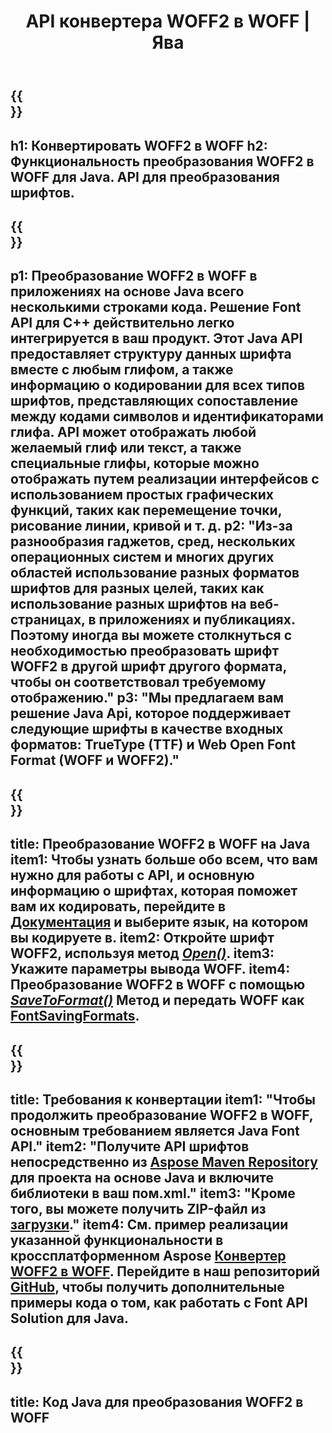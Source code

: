 ﻿---
translation: true
template: /_templates/conversion-child-java.md
title: API конвертера WOFF2 в WOFF | Ява
description: Преобразование WOFF2 в WOFF с помощью Java API в Windows и Linux. Интегрируйте эту встроенную функцию преобразования шрифтов WOFF2 в WOFF в свое собственное решение.
keywords: woff2 для woff java API, woff22woff java решение, woff2 для woff java
url: /java/conversion/woff2-to-woff/
family: font
platformtag: java
feature: conversion
informat: WOFF2
outformat: WOFF
faq: faqchild
otherformats: TTF
---

{{<section banner>}}
---
h1: Конвертировать WOFF2 в WOFF
h2: Функциональность преобразования WOFF2 в WOFF для Java. API для преобразования шрифтов.
---

{{<section overview>}}
---
p1: Преобразование WOFF2 в WOFF в приложениях на основе Java всего несколькими строками кода. Решение Font API для С++ действительно легко интегрируется в ваш продукт. Этот Java API предоставляет структуру данных шрифта вместе с любым глифом, а также информацию о кодировании для всех типов шрифтов, представляющих сопоставление между кодами символов и идентификаторами глифа. API может отображать любой желаемый глиф или текст, а также специальные глифы, которые можно отображать путем реализации интерфейсов с использованием простых графических функций, таких как перемещение точки, рисование линии, кривой и т. д.
p2: "Из-за разнообразия гаджетов, сред, нескольких операционных систем и многих других областей использование разных форматов шрифтов для разных целей, таких как использование разных шрифтов на веб-страницах, в приложениях и публикациях. Поэтому иногда вы можете столкнуться с необходимостью преобразовать шрифт WOFF2 в другой шрифт другого формата, чтобы он соответствовал требуемому отображению."
p3: "Мы предлагаем вам решение Java Api, которое поддерживает следующие шрифты в качестве входных форматов: TrueType (TTF) и Web Open Font Format (WOFF и WOFF2)."
---

{{<section feature1>}}
---
title: Преобразование WOFF2 в WOFF на Java
item1: Чтобы узнать больше обо всем, что вам нужно для работы с API, и основную информацию о шрифтах, которая поможет вам их кодировать, перейдите в [Документация](https://docs.aspose.com/font/) и выберите язык, на котором вы кодируете в.
item2: Откройте шрифт WOFF2, используя метод [*Open()*](https://reference.aspose.com/font/java/com.aspose.font/Font#open-com.aspose.font.FontDefinition-).
item3: Укажите параметры вывода WOFF.
item4: Преобразование WOFF2 в WOFF с помощью [*SaveToFormat()*](https://reference.aspose.com/font/java/com.aspose.font/Font#saveToFormat-java.io.OutputStream-com.aspose.font.FontSavingFormats-)   Метод и передать WOFF как [FontSavingFormats](https://reference.aspose.com/font/java/com.aspose.font/FontSavingFormats).
---

{{<section feature2>}}
---
title: Требования к конвертации
item1: "Чтобы продолжить преобразование WOFF2 в WOFF, основным требованием является Java Font API."
item2: "Получите API шрифтов непосредственно из [Aspose Maven Repository](https://repository.aspose.com/font/) для проекта на основе Java и включите библиотеки в ваш пом.xml."
item3: "Кроме того, вы можете получить ZIP-файл из [загрузки](https://releases.aspose.com/font/java/)."
item4: См. пример реализации указанной функциональности в кроссплатформенном Aspose [Конвертер WOFF2 в WOFF](https://products.aspose.app/font/conversion/woff2-to-woff). Перейдите в наш репозиторий [GitHub](https://github.com/aspose-font/Aspose.Font-Documentation/tree/master/java-examples), чтобы получить дополнительные примеры кода о том, как работать с Font API Solution для Java.
---

{{<section codeexample>}}
---
title: Код Java для преобразования WOFF2 в WOFF
---